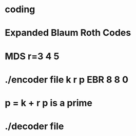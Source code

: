 # coding

# Expanded Blaum Roth Codes
#  MDS  r=3 4 5
# ./encoder  file k r p EBR 8 8 0
# p = k + r     p is a prime
# ./decoder file
